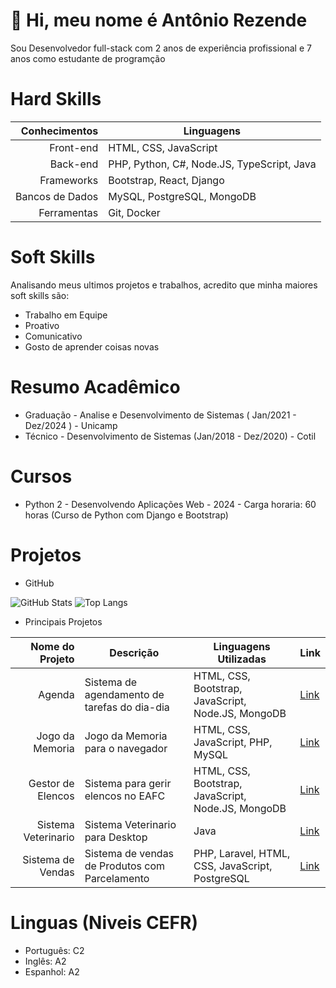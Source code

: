 # 👋 Hi, meu nome é Antônio Rezende

Sou Desenvolvedor full-stack com 2 anos de experiência profissional e 7 anos como estudante de programção

# Hard Skills

|   Conhecimentos | Linguagens                                 |
| --------------: | ------------------------------------------ |
|       Front-end | HTML, CSS, JavaScript                      |
|        Back-end | PHP, Python, C#, Node.JS, TypeScript, Java |
|      Frameworks | Bootstrap, React, Django                   |
| Bancos de Dados | MySQL, PostgreSQL, MongoDB                 |
|     Ferramentas | Git, Docker                                |

# Soft Skills

Analisando meus ultimos projetos e trabalhos, acredito que minha maiores soft skills são:

- Trabalho em Equipe
- Proativo
- Comunicativo
- Gosto de aprender coisas novas

# Resumo Acadêmico

- Graduação - Analise e Desenvolvimento de Sistemas ( Jan/2021 - Dez/2024 ) - Unicamp
- Técnico - Desenvolvimento de Sistemas (Jan/2018 - Dez/2020) - Cotil

# Cursos

- Python 2 - Desenvolvendo Aplicações Web - 2024 - Carga horaria: 60 horas (Curso de Python com Django e Bootstrap)

# Projetos

- GitHub

![GitHub Stats](https://github-readme-stats.vercel.app/api?username=A5Rezende&theme=transparent&bg_color=000&border_color=30A3DC&show_icons=true&icon_color=30A3DC&title_color=E94D5F&text_color=FFF)
![Top Langs](https://github-readme-stats-git-masterrstaa-rickstaa.vercel.app/api/top-langs/?username=A5Rezende&bg_color=000&border_color=30A3DC&title_color=E94D5F&text_color=FFF)

- Principais Projetos

|     Nome do Projeto | Descrição                                    | Linguagens Utilizadas                              | Link                                                         |
| ------------------: | -------------------------------------------- | -------------------------------------------------- | ------------------------------------------------------------ |
|              Agenda | Sistema de agendamento de tarefas do dia-dia | HTML, CSS, Bootstrap, JavaScript, Node.JS, MongoDB | [Link](https://github.com/A5Rezende/Agenda)                  |
|     Jogo da Memoria | Jogo da Memoria para o navegador             | HTML, CSS, JavaScript, PHP, MySQL                  | [Link](https://github.com/A5Rezende/JogaDaMemoria)           |
|   Gestor de Elencos | Sistema para gerir elencos no EAFC           | HTML, CSS, Bootstrap, JavaScript, Node.JS, MongoDB | [Link](https://github.com/A5Rezende/GestorDeElencosEAFC)     |
| Sistema Veterinario | Sistema Veterinario para Desktop             | Java                                               | [Link](https://github.com/A5Rezende/SistemaVeterinario_Java) |
|   Sistema de Vendas | Sistema de vendas de Produtos com Parcelamento | PHP, Laravel, HTML, CSS, JavaScript, PostgreSQL  | [Link](https://github.com/A5Rezende/SistemaVendasDC)         |

# Linguas (Niveis CEFR)

- Português: C2
- Inglês: A2
- Espanhol: A2
